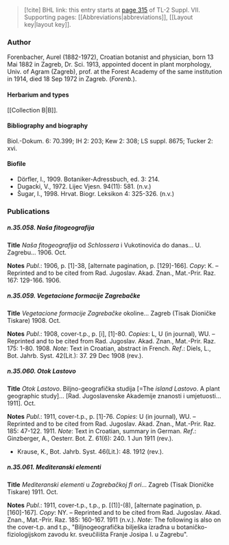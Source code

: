 > [!cite] BHL link: this entry starts at [page 315](https://www.biodiversitylibrary.org/item/103834#page/337/mode/1up) of TL-2 Suppl. VII.
> Supporting pages: [[Abbreviations|abbreviations]], [[Layout key|layout key]].

### Author

Forenbacher, Aurel (1882-1972), Croatian botanist and physician, born 13 Mai 1882 in Zagreb, Dr. Sci. 1913, appointed docent in plant morphology, Univ. of Agram (Zagreb), prof. at the Forest Academy of the same institution in 1914, died 18 Sep 1972 in Zagreb. (*Forenb.*).

#### Herbarium and types

[[Collection B|B]].

#### Bibliography and biography

Biol.-Dokum. 6: 70.399; IH 2: 203; Kew 2: 308; LS suppl. 8675; Tucker 2: xvi.

#### Biofile

- Dörfler, I., 1909. Botaniker-Adressbuch, ed. 3: 214.
- Dugacki, V., 1972. Lijec Vjesn. 94(11): 581. (n.v.)
- Šugar, I., 1998. Hrvat. Biogr. Leksikon 4: 325-326. (n.v.)

### Publications

##### n.35.058. Naša fitogeografija

**Title**
*Naša fitogeografija* od *Schlossera* i Vukotinovića do danas... U. Zagrebu... 1906. Oct.

**Notes**
*Publ*.: 1906, p. \[1\]-38, \[alternate pagination, p. \[129\]-166\]. *Copy*: K. – Reprinted and to be cited from Rad. Jugoslav. Akad. Znan., Mat.-Prir. Raz. 167: 129-166. 1906.

##### n.35.059. Vegetacione formacije Zagrebačke

**Title**
*Vegetacione formacije Zagrebačke* okoline... Zagreb (Tisak Dioničke Tiskare) 1908. Oct.

**Notes**
*Publ*.: 1908, cover-t.p., p. \[i\], \[1\]-80. *Copies*: L, U (in journal), WU. – Reprinted and to be cited from Rad. Jugoslav. Akad. Znan., Mat.-Prir. Raz. 175: 1-80. 1908.
*Note*: Text in Croatian, abstract in French.
*Ref*.: Diels, L., Bot. Jahrb. Syst. 42(Lit.): 37. 29 Dec 1908 (rev.).

##### n.35.060. Otok Lastovo

**Title**
*Otok Lastovo*. Biljno-geografička studija \[=The *island Lastovo*. A plant geographic study\]... \[Rad. Jugoslavenske Akademije znanosti i umjetuosti... 1911\]. Oct.

**Notes**
*Publ*.: 1911, cover-t.p., p. \[1\]-76. *Copies*: U (in journal), WU. – Reprinted and to be cited from Rad. Jugoslav. Akad. Znan., Mat.-Prir. Raz. 185: 47-122. 1911.
*Note*: Text in Croatian, summary in German.
*Ref*.: Ginzberger, A., Oesterr. Bot. Z. 61(6): 240. 1 Jun 1911 (rev.).
- Krause, K., Bot. Jahrb. Syst. 46(Lit.): 48. 1912 (rev.).

##### n.35.061. Mediteranski elementi

**Title**
*Mediteranski elementi* u *Zagrebačkoj fl ori*... Zagreb (Tisak Dioničke Tiskare) 1911. Oct.

**Notes**
*Publ*.: 1911, cover-t.p., t.p., p. \[(1)\]-(8), \[alternate pagination, p. \[160\]-167\]. *Copy*: NY. – Reprinted and to be cited from Rad. Jugoslav. Akad. Znan., Mat.-Prir. Raz. 185: 160-167. 1911 (n.v.).
*Note*: The following is also on the cover-t.p. and t.p., "Biljnogeografička bilješka izrađna u botaničko-fiziologijskom zavodu kr. sveučilišta Franje Josipa I. u Zagrebu".


